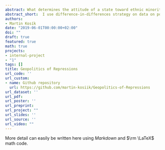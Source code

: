 ```yaml
---
abstract: What determines the attitude of a state toward ethnic minorities within its borders? Why are some minorities accommodated or assimilated and others are politically excluded and repressed? Furthermore,  Why the position of a state toward its minorities changes in time? For example Soviet Union largely accommodated its minorities by in 1920s but it heavily repressed them in campaigns of mass terror 10 years later. We use difference-in-differences strategy on data on political arrests by Soviet secret police to test how rise of Hitler affected the repressions of the Germans within the USSR. This is motivated by larger question of understanding how geopolitical considerations influence the attitude of a state towards minorities within its borders. 
abstract_short:  I use difference-in-differences strategy on data on political arrests by Soviet secret police to test how rise of Hitler affected the repressions of the Germans within the USSR. This is motivated by larger question of understanding how geopolitical considerations influence the attitude of a state towards minorities within its borders. 
authors:
- Martin Kosík
date: "2019-06-01T00:00:00+02:00"
doi: ""
draft: true
featured: true
math: true
projects:
- internal-project
- "1"
tags: []
title: Geopolitics of Repressions
url_code: ''
url_custom:
- name: Github repository
  url: https://github.com/martin-kosiik/Geopolitics-of-Repressions
url_dataset: ''
url_pdf: 
url_poster: ''
url_preprint: 
url_project: ""
url_slides: ''
url_source: ''
url_video: ""
---
```


More detail can easily be written here using *Markdown* and $\rm \LaTeX$ math code.
